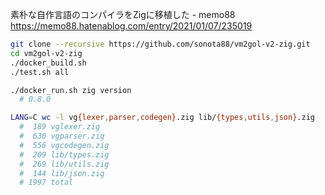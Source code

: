 素朴な自作言語のコンパイラをZigに移植した - memo88  
https://memo88.hatenablog.com/entry/2021/01/07/235019

```sh
git clone --recursive https://github.com/sonota88/vm2gol-v2-zig.git
cd vm2gol-v2-zig
./docker_build.sh
./test.sh all
```

```sh
./docker_run.sh zig version
  # 0.8.0

LANG=C wc -l vg{lexer,parser,codegen}.zig lib/{types,utils,json}.zig
  #  189 vglexer.zig
  #  630 vgparser.zig
  #  556 vgcodegen.zig
  #  209 lib/types.zig
  #  269 lib/utils.zig
  #  144 lib/json.zig
  # 1997 total
```
